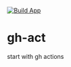 [![Build App](https://github.com/volodymyr-rudyk/gh-act/actions/workflows/flow.build.yml/badge.svg)](https://github.com/volodymyr-rudyk/gh-act/actions/workflows/flow.build.yml)

# gh-act
start with gh actions
